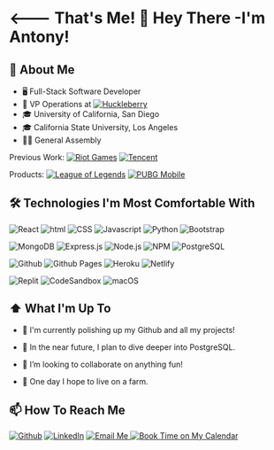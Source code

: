 # <--- That's Me! 👋 Hey There -I'm Antony!
## 📔 About Me
- 🖥 Full-Stack Software Developer
- 💼 VP Operations at <a href="https://huckleberry.com/"><img alt="Huckleberry" src="https://img.shields.io/badge/Huckleberry-802882?style=flat-square&logo=honey&logoColor=white" /></a>
- 🎓 University of California, San Diego
- 🎓 California State University, Los Angeles
- 👨‍💻 General Assembly

Previous Work: <a href="https://www.riotgames.com/en"><img alt="Riot Games" src="https://img.shields.io/badge/Riot%20Games%20Alum-D32936?style=flat-square&logo=riotgames&logoColor=white"  /></a> <a href="https://www.pubgmobile.com/en-US/home.shtml"><img alt="Tencent" src="https://img.shields.io/badge/Tencent%20Alum-1572B6?style=flat-square&logo=tencentqq&logoColor=white" /></a>

Products: <a href="https://www.pubgmobile.com/en-US/home.shtml"><img alt="League of Legends" src="https://img.shields.io/badge/League%20of%20Legends-D32936?style=flat-square&logo=lospec&logoColor=white" /></a> <a href="https://www.pubgmobile.com/en-US/home.shtml"><img alt="PUBG Mobile" src="https://img.shields.io/badge/PUBG%20Mobile-FEAB02?style=flat-square&logo=pubg&logoColor=white" /></a>

## 🛠 Technologies I'm Most Comfortable With

<img alt="React" src="https://img.shields.io/badge/-React-45b8d8?style=flat-square&logo=react&logoColor=white" /> <img alt="html" src="https://img.shields.io/badge/HTML-E34F26?style=flat-square&logo=html5&logoColor=white" /> <img alt="CSS" src="https://img.shields.io/badge/CSS-1572B6?style=flat-square&logo=css3&logoColor=white" /> <img alt="Javascript" src="https://img.shields.io/badge/JavaScript-F7DF1E?style=flat-square&logo=javascript&logoColor=white" /> <img alt="Python" src="https://img.shields.io/badge/Python-3776AB?style=flat-square&logo=python&logoColor=white" /> <img alt="Bootstrap" src="https://img.shields.io/badge/Bootstrap-7952B3?style=flat-square&logo=bootstrap&logoColor=white"/>

<img alt="MongoDB" src="https://img.shields.io/badge/-MongoDB-13aa52?style=flat-square&logo=mongodb&logoColor=white" /> <img alt="Express.js" src="https://img.shields.io/badge/Express.js-000000?style=flat-square&logo=express&logoColor=white" /> <img alt="Node.js" src="https://img.shields.io/badge/-Node.js-43853d?style=flat-square&logo=Node.js&logoColor=white" /> <img alt="NPM" src="https://img.shields.io/badge/-NPM-CB3837?style=flat-square&logo=npm&logoColor=white" /> <img alt="PostgreSQL" src="https://img.shields.io/badge/PostgreSQL-4169E1?style=flat-square&logo=PostgreSQL&logoColor=white" />

<img alt="Github" src="https://img.shields.io/badge/Github-181717?style=flat-square&logo=github&logoColor=white" /> <img alt="Github Pages" src="https://img.shields.io/badge/Github%20Pages-222222?style=flat-square&logo=githubpages&logoColor=white" /> <img alt="Heroku" src="https://img.shields.io/badge/Heroku-430098?style=flat-square&logo=heroku&logoColor=white" /> <img alt="Netlify" src="https://img.shields.io/badge/Netlify-00C7B7?style=flat-square&logo=netlify&logoColor=white" />

<img alt="Replit" src="https://img.shields.io/badge/Replit-F26207?style=flat-square&logo=replit&logoColor=white" /> <img alt="CodeSandbox" src="https://img.shields.io/badge/CodeSandbox-151515?style=flat-square&logo=codesandbox&logoColor=white" /> <img alt="macOS" src="https://img.shields.io/badge/macOS-000000?style=flat-square&logo=macOS&logoColor=white" />

## ⬆ What I'm Up To 
- 🔨 I'm currently polishing up my Github and all my projects!

- 🎯 In the near future, I plan to dive deeper into PostgreSQL.

- 👯 I’m looking to collaborate on anything fun!
	
- 🤞 One day I hope to live on a farm.

## 📫 How To Reach Me
<p>
<a href="https://github.com/Antonomy" target="_blank"><img alt="Github" src="https://img.shields.io/badge/GitHub-%2312100E.svg?&style=for-the-badge&logo=Github&logoColor=white" /></a>
<a href="https://www.linkedin.com/in/antonyyu/" target="_blank"><img alt="LinkedIn" src="https://img.shields.io/badge/linkedin-%230077B5.svg?&style=for-the-badge&logo=linkedin&logoColor=white" /></a>
<a href="mailto:antonyyu@gmail.com" target="_blank"><img alt="Email Me" src="https://img.shields.io/badge/Email%20me-EA4335.svg?&style=for-the-badge&logo=gmail&logoColor=white" />
<a href="https://calendly.com/antonyyu" target="_blank"><img alt="Book Time on My Calendar" src="https://img.shields.io/badge/Book%20Time%20with%20me-4285F4.svg?&style=for-the-badge&logo=googlecalendar&logoColor=white" /></a>
</p>